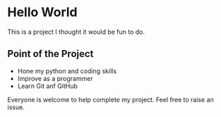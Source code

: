 # Hello World
This is a project I thought it would be fun to do.

## Point of the Project
- Hone my python and coding skills
- Improve as a programmer
- Learn Git anf GitHub

Everyone is welcome to help complete my project.
Feel free to raise an issue.